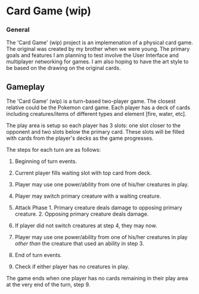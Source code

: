 # Card Game (wip)
### General
The 'Card Game' (wip) project is an implemenation of a physical card game. The original was created by my brother when we were young. The primary goals and features I am planning to test involve the User Interface and multiplayer networking for games. I am also hoping to have the art style to be based on the drawing on the original cards. 

## Gameplay

The 'Card Game' (wip) is a turn-based two-player game. The closest relative could be the Pokemon card game. Each player has a deck of cards including creatures/items of different types and element [fire, water, etc].

The play area is setup so each player has 3 slots: one slot closer to the opponent and two slots below the primary card. These slots will be filled with cards from the player's decks as the game progresses.

The steps for each turn are as follows:

  1. Beginning of turn events.
  2. Current player fills waiting slot with top card from deck.
  3. Player may use one power/ability from one of his/her creatures in play.
  4. Player may switch primary creature with a waiting creature.
  5. Attack Phase 
    1. Primary creature deals damage to opposing primary creature.
    2. Opposing primary creature deals damage.
  6. If player did not switch creatures at step 4, they may now.
  7. Player may use one power/ability from one of his/her creatures in play *other than* the creature that used an ability in step 3.

  8. End of turn events.

  9. Check if either player has no creatures in play.

The game ends when one player has no cards remaining in their play area at the very end of the turn, step 9.
 
